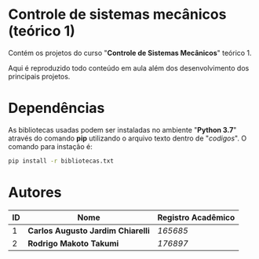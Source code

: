 # Controle de sistemas mecânicos (teórico 1)

Contém os projetos do curso "**Controle de Sistemas Mecânicos**" teórico 1.

Aqui é reproduzido todo conteúdo em aula além dos desenvolvimento dos principais projetos.

# Dependências

As bibliotecas usadas podem ser instaladas no ambiente "**Python 3.7**" através do comando **pip** utilizando o arquivo texto dentro de "*codigos*". O comando para instação é:

```sh
pip install -r bibliotecas.txt
```

# Autores

| ID        | Nome      | Registro Acadêmico |
| ------|-----|-----|
| 1  	| **Carlos Augusto Jardim Chiarelli** 	| *165685* 	|
| 2  	| **Rodrigo Makoto Takumi** 	| *176897* 	|